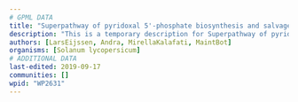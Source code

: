 ```yaml
---
# GPML DATA
title: "Superpathway of pyridoxal 5'-phosphate biosynthesis and salvage"
description: "This is a temporary description for Superpathway of pyridoxal 5'-phosphate biosynthesis and salvage"
authors: [LarsEijssen, Andra, MirellaKalafati, MaintBot]
organisms: [Solanum lycopersicum]
# ADDITIONAL DATA
last-edited: 2019-09-17
communities: []
wpid: "WP2631"
---
```

